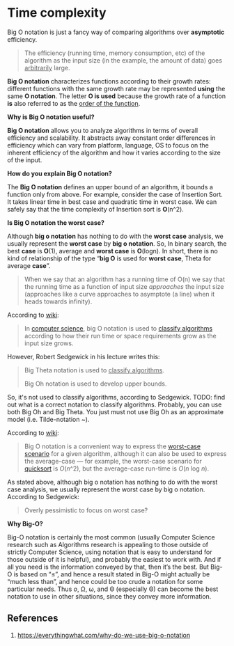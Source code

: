 # Time complexity

Big O notation is just a fancy way of comparing algorithms over **asymptotic** efficiency.

> The efficiency (running time, memory consumption, etc) of the algorithm as the input size (in the example, the amount of data) goes <u>arbitrarily</u> large.

**Big O notation** characterizes functions according to their growth rates: different functions with the same growth rate may be represented **using** the same **O notation**. The letter **O is used** because the growth rate of a function **is** also referred to as the <u>order of the function</u>.

**Why is Big O notation useful?**

**Big O notation** allows you to analyze algorithms in terms of overall efficiency and scalability. It abstracts away constant order differences in efficiency which can vary from platform, language, OS to focus on the inherent efficiency of the algorithm and how it varies according to the size of the input.

**How do you explain Big O notation?**

The **Big O notation** defines an upper bound of an algorithm, it bounds a function only from above. For example, consider the case of Insertion Sort. It takes linear time in best case and quadratic time in worst case. We can safely say that the time complexity of Insertion sort is **O**(n^2).

**Is Big O notation the worst case?**

Although **big o notation** has nothing to do with the **worst case** analysis, we usually represent the **worst case** by **big o notation**. So, In binary search, the best **case** is **O**(1), average and **worst case** is **O**(logn). In short, there is no kind of relationship of the type “**big O** is used for **worst case**, Theta for average **case**”.

> When we say that an algorithm has a running time of O(n) we say that the running time as a function of input size *approaches* the input size (approaches like a curve approaches to asymptote (a line) when it heads towards infinity).

According to [wiki](https://en.wikipedia.org/wiki/Big_O_notation):

> In [computer science](https://en.wikipedia.org/wiki/Computer_science), big O notation is used to [classify algorithms](https://en.wikipedia.org/wiki/Computational_complexity_theory) according to how their run time or space requirements grow as the input size grows.

However, Robert Sedgewick in his lecture writes this:

> Big Theta notation is used to <u>classify algorithms</u>.
>
> Big Oh notation is used to develop upper bounds.

So, it's not used to classify algorithms, according to Sedgewick. TODO: find out what is a correct notation to classify algorithms. Probably, you can use both Big Oh and Big Theta. You just must not use Big Oh as an approximate model (i.e. Tilde-notation ~).

According to [wiki](https://en.wikipedia.org/wiki/Analysis_of_algorithms#Orders_of_growth):

> Big O notation is a convenient way to express the [worst-case scenario](https://en.wikipedia.org/wiki/Best,_worst_and_average_case) for a given algorithm, although it can also be used to express the average-case — for example, the worst-case scenario for [quicksort](https://en.wikipedia.org/wiki/Quicksort) is *O*(*n*^2), but the average-case run-time is *O*(*n* log *n*).

As stated above, although big o notation has nothing to do with the worst case analysis, we usually represent the worst case by big o notation. According to Sedgewick:

> Overly pessimistic to focus on worst case?

**Why Big-O?**

Big-O notation is certainly the most common (usually Computer Science research such as Algorithms research is appealing to those outside of strictly Computer Science, using notation that is easy to understand for those outside of it is helpful), and probably the easiest to work with. And if all you need is the information conveyed by that, then it’s the best. But Big-O is based on “≤”, and hence a result stated in Big-O might actually be “much less than”, and hence could be too crude a notation for some particular needs. Thus *o*, Ω, ω, and Θ (especially Θ) can become the best notation to use in other situations, since they convey more information.

## References

1. https://everythingwhat.com/why-do-we-use-big-o-notation